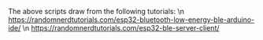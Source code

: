 The above scripts draw from the following tutorials: \n
https://randomnerdtutorials.com/esp32-bluetooth-low-energy-ble-arduino-ide/ \n
https://randomnerdtutorials.com/esp32-ble-server-client/

